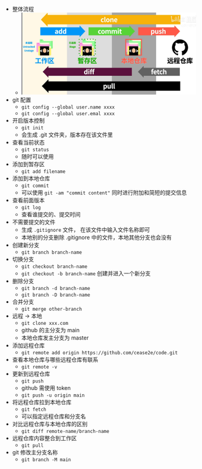 * 整体流程
  * ![流程](attach/2022-07-25-09-46-27.png)
* git 配置
  * `git config --global user.name xxxx`
  * `git config --global user.emal xxxx`
* 开启版本控制
  * `git init`
  * 会生成 .git 文件夹，版本存在该文件里
* 查看当前状态
  * `git status`
  * 随时可以使用
* 添加到暂存区
  * `git add filename`
* 添加到本地仓库
  * `git commit`
  * 可以使用 `git -am "commit content"` 同时进行附加和简短的提交信息
* 查看前面版本
  * `git log`
  * 查看谁提交的、提交时间
* 不需要提交的文件
  * 生成 `.gitignore` 文件， 在该文件中输入文件名称即可
  * 本地别的分支删除 .gitignore 中的文件，本地其他分支也会没有
* 创建新分支
  * `git branch branch-name`
* 切换分支
  * `git checkout branch-name`
  * `git checkout -b branch-name` 创建并进入一个新分支
* 删除分支
  * `git branch -d branch-name`
  * `git branch -D branch-name`
* 合并分支
  * `git merge other-branch`
* 远程 -> 本地
  * `git clone xxx.com`
  * github 的主分支为 main
  * 本地仓库发主分支为 master
* 添加远程仓库
  * `git remote add origin https://github.com/cease2e/code.git`
* 查看本地仓库与哪些远程仓库有联系
  * `git remote -v`
* 更新到远程仓库
  * `git push`
  * github 需使用 token
  * `git push -u origin main`
* 将远程仓库拉到本地仓库
  * `git fetch`
  * 可以指定远程仓库和分支名
* 对比远程仓库与本地仓库的区别
  * `git diff remote-name/branch-name`
* 远程仓库内容整合到工作区
  * `git pull`
* git 修改主分支名称
  * `git branch -M main`